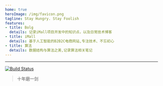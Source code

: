 ```yaml
---
home: true
heroImage: /img/favicon.png
tagline: Stay Hungry. Stay Foolish
features:
- title: Bolg
  details: 记录iMall项目开发中的知识点，以及日常技术博客
- title: iMall
  details: 基于人工智能的B2B2C电商网站,专注技术、不忘初心
- title: 算法
  details: 数据结构与算法之美,记录算法相关笔记
---
```


---

[![Build Status](https://travis-ci.com/Hansiyuan131/hansiyuan131.github.io.svg?branch=feature)](https://travis-ci.com/Hansiyuan131/hansiyuan131.github.io)


> 十年磨一剑

